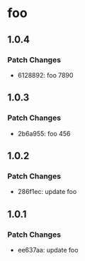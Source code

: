 # foo

## 1.0.4

### Patch Changes

- 6128892: foo 7890

## 1.0.3

### Patch Changes

- 2b6a955: foo 456

## 1.0.2

### Patch Changes

- 286f1ec: update foo

## 1.0.1

### Patch Changes

- ee637aa: update foo
